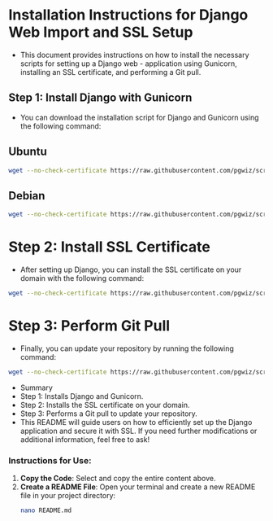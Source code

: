 
# Installation Instructions for Django Web Import and SSL Setup

- This document provides instructions on how to install the necessary scripts for setting up a Django web - application using Gunicorn, installing an SSL certificate, and performing a Git pull.

## Step 1: Install Django with Gunicorn

- You can download the installation script for Django and Gunicorn using the following command:

## Ubuntu
```bash
wget --no-check-certificate https://raw.githubusercontent.com/pgwiz/scripts/refs/heads/master/django_scripts/djang_one.sh -O django.sh && bash django.sh
```
## Debian
```bash
wget --no-check-certificate https://raw.githubusercontent.com/pgwiz/scripts/refs/heads/master/django_scripts/django_one_debian.sh -O django.sh && bash django.sh
```

# Step 2: Install SSL Certificate
- After setting up Django, you can install the SSL certificate on your domain with the following command:

```bash
wget --no-check-certificate https://raw.githubusercontent.com/pgwiz/scripts/refs/heads/master/django_scripts/domain_ssl.sh -O ssl_cert.sh && bash ssl_cert.sh
```

# Step 3: Perform Git Pull
- Finally, you can update your repository by running the following command:

```bash
wget --no-check-certificate https://raw.githubusercontent.com/pgwiz/scripts/refs/heads/master/django_scripts/git_pull.sh -O git_pull.sh && bash git_pull.sh
```
- Summary
- Step 1: Installs Django and Gunicorn.
- Step 2: Installs the SSL certificate on your domain.
- Step 3: Performs a Git pull to update your repository.
- This README will guide users on how to efficiently set up the Django application and secure it with SSL. If you need further modifications or additional information, feel free to ask!

### Instructions for Use:
1. **Copy the Code**: Select and copy the entire content above.
2. **Create a README File**: Open your terminal and create a new README file in your project directory:
   ```bash
   nano README.md
